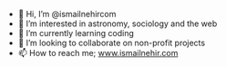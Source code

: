 - 👋 Hi, I’m @ismailnehircom
- 👀 I’m interested in astronomy, sociology and the web
- 🌱 I’m currently learning coding
- 💞️ I’m looking to collaborate on non-profit projects
- 📫 How to reach me; www.ismailnehir.com

<!---
ismailnehircom/ismailnehircom is a ✨ special ✨ repository because its `README.md` (this file) appears on your GitHub profile.
You can click the Preview link to take a look at your changes.
--->
